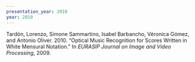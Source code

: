 ```yaml
---
presentation_year: 2010
year: 2010
---
```


Tardón, Lorenzo, Simone Sammartino, Isabel Barbancho, Véronica Gómez, and Antonio Oliver. 2010. “Optical Music Recognition for Scores Written in White Mensural Notation.” In <i>EURASIP Journal on Image and Video Processing</i>, 2009.